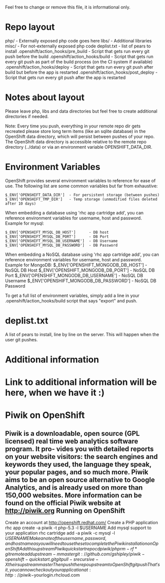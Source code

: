 Feel free to change or remove this file, it is informational only.

Repo layout
===========
php/ - Externally exposed php code goes here
libs/ - Additional libraries
misc/ - For not-externally exposed php code
deplist.txt - list of pears to install
.openshift/action_hooks/pre_build - Script that gets run every git push before the build
.openshift/action_hooks/build - Script that gets run every git push as part of the build process (on the CI system if available)
.openshift/action_hooks/deploy - Script that gets run every git push after build but before the app is restarted
.openshift/action_hooks/post_deploy - Script that gets run every git push after the app is restarted


Notes about layout
==================
Please leave php, libs and data directories but feel free to create additional
directories if needed.

Note: Every time you push, everything in your remote repo dir gets recreated
      please store long term items (like an sqlite database) in the OpenShift
      data directory, which will persist between pushes of your repo.
      The OpenShift data directory is accessible relative to the remote repo
      directory (../data) or via an environment variable OPENSHIFT_DATA_DIR.


Environment Variables
=====================

OpenShift provides several environment variables to reference for ease
of use.  The following list are some common variables but far from exhaustive:

    $_ENV['OPENSHIFT_DATA_DIR']  - For persistent storage (between pushes)
    $_ENV['OPENSHIFT_TMP_DIR']   - Temp storage (unmodified files deleted after 10 days)

When embedding a database using 'rhc app cartridge add', you can reference
environment variables for username, host and password. Example for mysql:

    $_ENV['OPENSHIFT_MYSQL_DB_HOST']      - DB host
    $_ENV['OPENSHIFT_MYSQL_DB_PORT']      - DB Port
    $_ENV['OPENSHIFT_MYSQL_DB_USERNAME']  - DB Username
    $_ENV['OPENSHIFT_MYSQL_DB_PASSWORD']  - DB Password

When embedding a NoSQL database using 'rhc app cartridge add', you can
reference environment variables for username, host and password.
Example for MongoDB:
    $_ENV['OPENSHIFT_MONGODB_DB_HOST']      - NoSQL DB Host
    $_ENV['OPENSHIFT_MONGODB_DB_PORT']      - NoSQL DB Port
    $_ENV['OPENSHIFT_MONGODB_DB_USERNAME']  - NoSQL DB Username
    $_ENV['OPENSHIFT_MONGODB_DB_PASSWORD']  - NoSQL DB Password

To get a full list of environment variables, simply add a line in your
.openshift/action_hooks/build script that says "export" and push.

deplist.txt
===========

A list of pears to install, line by line on the server.  This will happen when
the user git pushes.


Additional information
======================

Link to additional information will be here, when we have it :)
=============================================================================
Piwik on OpenShift
=========================
Piwik is a downloadable, open source (GPL licensed) real time web analytics software program. It pro-
vides you with detailed reports on your website visitors: the search engines and keywords they used, the
language they speak, your popular pages, and so much more.
Piwik aims to be an open source alternative to Google Analytics, and is already used on more than
150,000 websites.
More information can be found on the official Piwik website at http://piwik.org
Running on OpenShift
--------------------
Create an account at http://openshift.redhat.com/
Create a PHP application
rhc app create -a piwik -t php-5.3 -l $USERNAME
Add mysql support to your application
rhc cartridge add -a piwik -c mysql -l $USERNAME
Make a note of the username, password, and host name as you will need to use these to complete the
Piwik installation on OpenShift
Add this upstream Piwik quickstart repo
cd piwik/php
rm -rf *
git remote add upstream -m master git://github.com/gshipley/piwik-openshift-quickstart.git
git pull -s recursive -X theirs upstream master
Then push the repo upstream to OpenShift
git push
That's it, you can now checkout your application at:
http://piwik-$yourlogin.rhcloud.com

